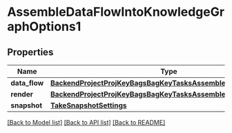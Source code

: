 # AssembleDataFlowIntoKnowledgeGraphOptions1

## Properties
Name | Type | Description | Notes
------------ | ------------- | ------------- | -------------
**data_flow** | [**BackendProjectProjKeyBagsBagKeyTasksAssembleDataflowDataFlow**](BackendProjectProjKeyBagsBagKeyTasksAssembleDataflowDataFlow.md) |  | 
**render** | [**BackendProjectProjKeyBagsBagKeyTasksAssembleDataflowRender**](BackendProjectProjKeyBagsBagKeyTasksAssembleDataflowRender.md) |  | 
**snapshot** | [**TakeSnapshotSettings**](TakeSnapshotSettings.md) |  | [optional] 

[[Back to Model list]](../README.md#documentation-for-models) [[Back to API list]](../README.md#documentation-for-api-endpoints) [[Back to README]](../README.md)


